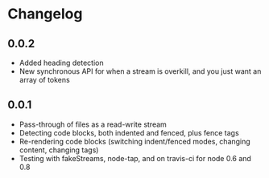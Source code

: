 # Changelog

## 0.0.2

* Added heading detection
* New synchronous API for when a stream is overkill, and you just want an array of tokens

## 0.0.1

* Pass-through of files as a read-write stream
* Detecting code blocks, both indented and fenced, plus fence tags
* Re-rendering code blocks (switching indent/fenced modes, changing content, changing tags)
* Testing with fakeStreams, node-tap, and on travis-ci for node 0.6 and 0.8
